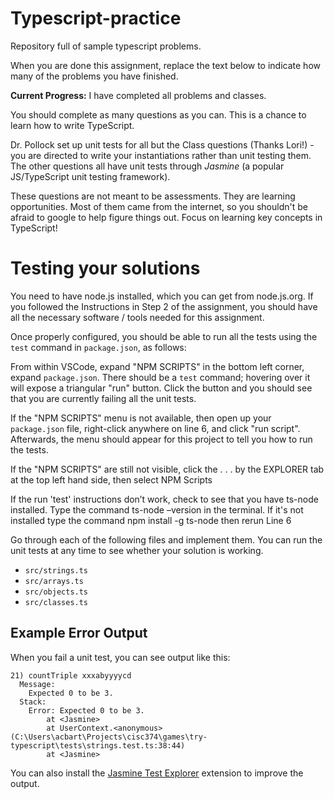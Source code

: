 # Typescript-practice

Repository full of sample typescript problems.

When you are done this assignment, replace the text below to indicate how many of the problems you have finished.

**Current Progress:** I have completed all problems and classes.

You should complete as many questions as you can.
This is a chance to learn how to write TypeScript.

Dr. Pollock set up unit tests for all but the Class questions (Thanks Lori!) - you are directed to write your 
instantiations rather than unit testing them. The other questions all 
have unit tests through *Jasmine* (a popular JS/TypeScript unit testing framework).

These questions are not meant to be assessments. They are learning opportunities. Most of them came from the internet, so you shouldn't be afraid to google to help figure things out. Focus on learning key concepts in TypeScript!

# Testing your solutions

You need to have node.js installed, which you can get from node.js.org. If you followed the Instructions in Step 2 of the assignment, you should have all the necessary software / tools needed for this assignment.

Once properly configured, you should be able to run all the tests using the `test` command
in `package.json`, as follows:

From within VSCode, expand "NPM SCRIPTS" in the bottom left corner, expand `package.json`.
There should be a `test` command; hovering over it will expose a triangular "run" button.
Click the button and you should see that you are currently failing all the unit tests.

If the "NPM SCRIPTS" menu is not available, then open up your `package.json` file, 
right-click anywhere on line 6, and click "run script". 
Afterwards, the menu  should appear for this project to tell you how to run the tests.  

If the "NPM SCRIPTS" are still not visible, click the . . . by the EXPLORER 
tab at the top left hand side, then select NPM Scripts

If the run 'test' instructions don’t work, check to see that you have ts-node installed.
Type the command
ts-node –version 
in the terminal. If it's not installed type the command
npm install -g ts-node
then rerun Line 6

	
Go through each of the following files and implement them. You can run the unit tests
at any time to see whether your solution is working.

* `src/strings.ts`
* `src/arrays.ts`
* `src/objects.ts`
* `src/classes.ts`

## Example Error Output

When you fail a unit test, you can see output like this:

```
21) countTriple xxxabyyyycd
  Message:
    Expected 0 to be 3.
  Stack:
    Error: Expected 0 to be 3.
        at <Jasmine>
        at UserContext.<anonymous> (C:\Users\acbart\Projects\cisc374\games\try-typescript\tests\strings.test.ts:38:44)
        at <Jasmine>
```

You can also install the [Jasmine Test Explorer](https://marketplace.visualstudio.com/items?itemName=hbenl.vscode-jasmine-test-adapter) extension to improve the output.
